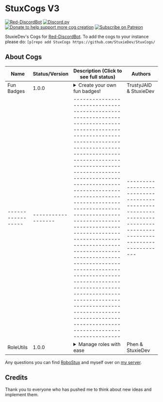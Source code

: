# StuxCogs V3
[![Red-DiscordBot](https://img.shields.io/badge/Red--DiscordBot-V3-red.svg)](https://github.com/Cog-Creators/Red-DiscordBot)
[![Discord.py](https://img.shields.io/badge/Discord.py-rewrite-blue.svg)](https://github.com/Rapptz/discord.py/tree/rewrite)
[![Donate to help support more cog creation](https://img.shields.io/badge/Paypal-Donate-blue.svg)](https://paypal.me/StuxieDev)
[![Subscribe on Patreon](https://img.shields.io/badge/Patreon-Follow-orange.svg)](https://www.patreon.com/StuxieDev)


StuxieDev's Cogs for  [Red-DiscordBot](https://github.com/Cog-Creators/Red-DiscordBot/tree/V3/develop).
To add the cogs to your instance please do: `[p]repo add StuxCogs https://github.com/StuxieDev/StuxCogs/`


## About Cogs

| Name            | Status/Version   | Description (Click to see full status)                                                                                                                                                                                                                                                                                                                                                                                                                                                                                                                                                                                 | Authors                                                                                                       |
|-----------------|------------------|------------------------------------------------------------------------------------------------------------------------------------------------------------------------------------------------------------------------------------------------------------------------------------------------------------------------------------------------------------------------------------------------------------------------------------------------------------------------------------------------------------------------------------------------------------------------------------------------------------------------|---------------------------------------------------------------------------------------------------------------|
| Fun Badges      | 1.0.0            | <details><summary>Create your own fun badges!</summary>Create your own fun badges with your discord info. A improvement of [TrustyJAIDs Badges cog](https://github.com/TrustyJAID/Trusty-cogs) to prevent conflicts with the leveler cog.</details>                                                                                                                                                                                                                                                                                                                                                                    | TrustyJAID & StuxieDev                                                                                        |                              
|-----------------|------------------|------------------------------------------------------------------------------------------------------------------------------------------------------------------------------------------------------------------------------------------------------------------------------------------------------------------------------------------------------------------------------------------------------------------------------------------------------------------------------------------------------------------------------------------------------------------------------------------------------------------------|---------------------------------------------------------------------------------------------------------------|
| RoleUtils       | 1.0.0            | <details><summary>Manage roles with ease</summary>Manage roles with ease with this utility. A improvement of [Phens RoleUtils cog](https://github.com/phenom4n4n/phen-cogs) to prevent conflicts with the leveler cog.</details>                                                                                                                                                                                                                                                                                                                                                                                       | Phen & StuxieDev                                                                                              | 
Any questions you can find [RoboStux](https://discord.com/oauth2/authorize?client_id=713142514986778715&scope=bot&permissions=2147483383) and myself over on [my server](https://discord.gg/XqKzXtS).

## Credits

Thank you to everyone who has pushed me to think about new ideas and implement them.